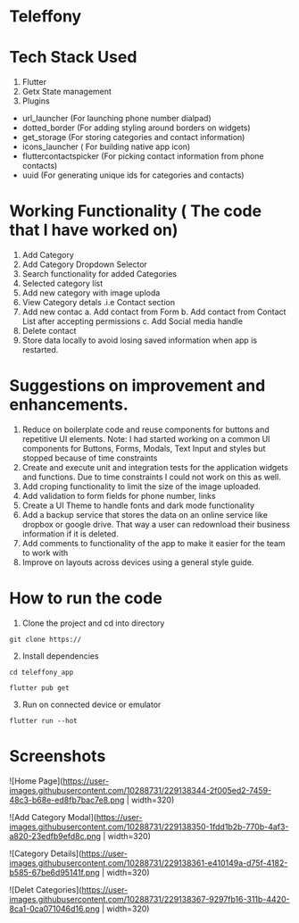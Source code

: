 # Teleffony

# Tech Stack Used
1. Flutter
2. Getx State management
3. Plugins
  - url_launcher (For launching phone number dialpad)
  - dotted_border (For adding styling around borders on widgets)
  - get_storage (For storing categories and contact information)
  - icons_launcher ( For building native app icon)
  - fluttercontactspicker (For picking contact information from phone contacts)
  - uuid (For generating unique ids for categories and contacts)


# Working Functionality ( The code that I have worked on)
1. Add Category
2. Add Category Dropdown Selector
3. Search functionality for added Categories
4. Selected category list
5. Add new category with image uploda
6. View Category detals .i.e Contact section
7. Add new contac
  a. Add contact from Form
  b. Add contact from Contact List after accepting permissions
  c. Add Social media handle
8. Delete contact
9. Store data locally to avoid losing saved information when app is restarted.

# Suggestions on improvement and enhancements.
1. Reduce on boilerplate code and reuse components for buttons and repetitive UI elements. Note: I had started working on a common UI components for Buttons, Forms, Modals, Text Input and styles but stopped because of time constraints
2. Create and execute unit and integration tests for the application widgets and functions. Due to time constraints I could not work on this as well.
3. Add croping functionality to limit the size of the image uploaded.
4. Add validation to form fields for phone number, links
5. Create a UI Theme to handle fonts and dark mode functionality
6. Add a backup service that stores the data on an online service like dropbox or google drive. That way a user can redownload their business information if it is deleted.
7. Add comments to functionality of the app to make it easier for the team to work with
8. Improve on layouts across devices using a general style guide. 

# How to run the code
1. Clone the project and cd into directory
```
git clone https://
```



2. Install dependencies
```
cd teleffony_app
```

```
flutter pub get
```

3. Run on connected device or emulator
```shell
flutter run --hot
```

# Screenshots

![Home Page](https://user-images.githubusercontent.com/10288731/229138344-2f005ed2-7459-48c3-b68e-ed8fb7bac7e8.png | width=320)

![Add Category Modal](https://user-images.githubusercontent.com/10288731/229138350-1fdd1b2b-770b-4af3-a820-23edfb9efd8c.png | width=320)

![Category Details](https://user-images.githubusercontent.com/10288731/229138361-e410149a-d75f-4182-b585-67be6d95141f.png | width=320)

![Delet Categories](https://user-images.githubusercontent.com/10288731/229138367-9297fb16-311b-4420-8ca1-0ca071046d16.png | width=320)